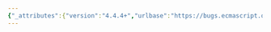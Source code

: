 ```yaml
---
{"_attributes":{"version":"4.4.4+","urlbase":"https://bugs.ecmascript.org/","maintainer":"dherman@mozilla.com"},"bug":{"bug_id":1616,"creation_ts":"2013-07-30 10:32:00 -0700","short_desc":"8.4.6: Additional internal data properties for integer indexed objects not mentioned","delta_ts":"2013-08-23 08:22:57 -0700","product":"Draft for 6th Edition","component":"editorial issue","version":"Rev 16: July 15, 2013 Draft","rep_platform":"All","op_sys":"All","bug_status":"RESOLVED","resolution":"FIXED","priority":"Normal","bug_severity":"normal","everconfirmed":true,"reporter":{"uid":"andrebargull","name":"André Bargull"},"assigned_to":{"uid":"allen","name":"Allen Wirfs-Brock"},"long_desc":[{"commentid":4589,"comment_count":0,"who":{"uid":"andrebargull","name":"André Bargull"},"bug_when":"2013-07-30 10:32:03 -0700","thetext":"Intro paragraph in \"8.4.6 Integer Indexed Exotic Objects\" should say that not only [[Get]] and [[Set]], but also [[HasOwnProperty]], [[GetOwnProperty]], [[DefineOwnProperty]], [[Enumerate]] and [[GetOwnPropertyKeys]] methods are special cased."},{"commentid":4817,"comment_count":1,"who":{"uid":"allen","name":"Allen Wirfs-Brock"},"bug_when":"2013-08-07 17:09:31 -0700","thetext":"fixed in rev17 editor's draft"},{"commentid":5121,"comment_count":2,"who":{"uid":"allen","name":"Allen Wirfs-Brock"},"bug_when":"2013-08-23 08:22:57 -0700","thetext":"fixed in rev17, August 23, 2013 draft"}]}}
---
```

